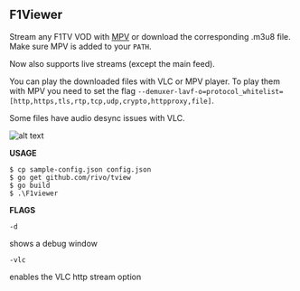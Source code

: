 ## F1Viewer

Stream any F1TV VOD with [MPV](https://mpv.io/) or download the corresponding .m3u8 file. 
Make sure MPV is added to your `PATH`.

Now also supports live streams (except the main feed).

You can play the downloaded files with VLC or MPV player. To play them with MPV you need to set the flag `--demuxer-lavf-o=protocol_whitelist=[http,https,tls,rtp,tcp,udp,crypto,httpproxy,file]`.

Some files have audio desync issues with VLC.

![alt text](https://i.imgur.com/K8yCkib.png)
 

**USAGE**

    $ cp sample-config.json config.json
    $ go get github.com/rivo/tview
    $ go build
    $ .\F1viewer
    

**FLAGS**

    -d
shows a debug window

    -vlc
enables the VLC http stream option
